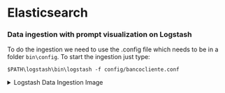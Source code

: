 # Elasticsearch

### Data ingestion with prompt visualization on Logstash

To do the ingestion we need to use the .config file which needs to be in a folder `bin\config`. To start the ingestion just type:

`$PATH\logstash\bin\logstash -f config/bancocliente.conf` 

<details>
  <summary>Logstash Data Ingestion Image</summary>
  
  ![image](https://user-images.githubusercontent.com/56874672/229288335-8d694b49-7f79-48ac-adb6-571b2195d50a.png)
  
</details>


